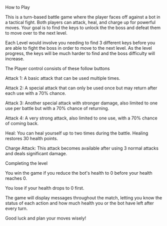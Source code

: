 How to Play

This is a turn-based battle game where the player faces off against a bot in a tactical fight. Both players can attack, heal, and charge up for powerful moves. Your goal is to find the keys to unlock the the boss and defeat them to move over to the next level.

Each Level would involve you needing to find 3 different keys before you are able to fight the boss in order to move to the next level. As the level progress, the keys will be much harder to find and the boss difficulty will increase.


The Player control consists of these follow buttons

Attack 1: A basic attack that can be used multiple times.

Attack 2: A special attack that can only be used once but may return after each use with a 70% chance.

Attack 3: Another special attack with stronger damage, also limited to one use per battle but with a 70% chance of returning.

Attack 4: A very strong attack, also limited to one use, with a 70% chance of coming back.

Heal: You can heal yourself up to two times during the battle. Healing restores 30 health points.

Charge Attack: This attack becomes available after using 3 normal attacks and deals significant damage.


Completing the level

You win the game if you reduce the bot's health to 0 before your health reaches 0.

You lose if your health drops to 0 first.


The game will display messages throughout the match, letting you know the status of each action and how much health you or the bot have left after every turn.

Good luck and plan your moves wisely!
